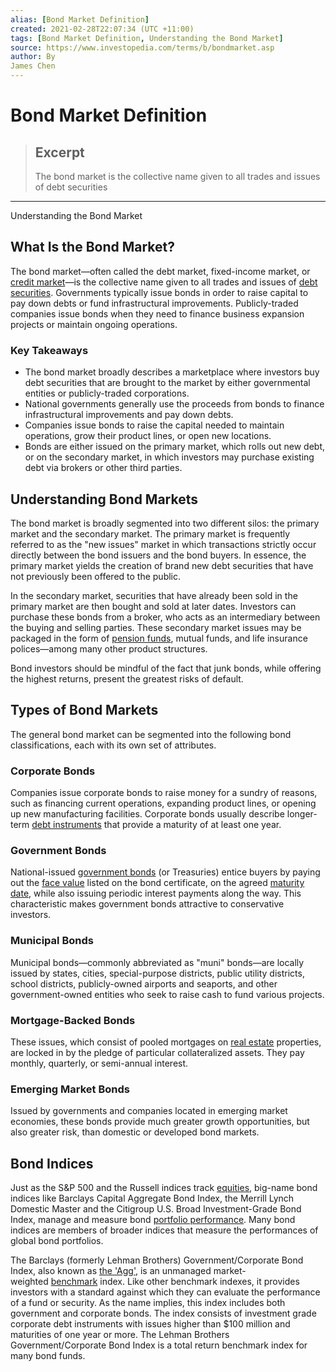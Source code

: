 ```yaml
---
alias: [Bond Market Definition]
created: 2021-02-28T22:07:34 (UTC +11:00)
tags: [Bond Market Definition, Understanding the Bond Market]
source: https://www.investopedia.com/terms/b/bondmarket.asp
author: By
James Chen
---
```


# Bond Market Definition

> ## Excerpt
> The bond market is the collective name given to all trades and issues of debt securities

---

Understanding the Bond Market
## What Is the Bond Market?

The bond market—often called the debt market, fixed-income market, or [credit market](https://www.investopedia.com/terms/c/credit_market.asp)—is the collective name given to all trades and issues of [debt securities](https://www.investopedia.com/terms/d/debtsecurity.asp). Governments typically issue bonds in order to raise capital to pay down debts or fund infrastructural improvements. Publicly-traded companies issue bonds when they need to finance business expansion projects or maintain ongoing operations.

### Key Takeaways

-   The bond market broadly describes a marketplace where investors buy debt securities that are brought to the market by either governmental entities or publicly-traded corporations.
-   National governments generally use the proceeds from bonds to finance infrastructural improvements and pay down debts.
-   Companies issue bonds to raise the capital needed to maintain operations, grow their product lines, or open new locations. 
-   Bonds are either issued on the primary market, which rolls out new debt, or on the secondary market, in which investors may purchase existing debt via brokers or other third parties.

## Understanding Bond Markets

The bond market is broadly segmented into two different silos: the primary market and the secondary market. The primary market is frequently referred to as the "new issues" market in which transactions strictly occur directly between the bond issuers and the bond buyers. In essence, the primary market yields the creation of brand new debt securities that have not previously been offered to the public.

In the secondary market, securities that have already been sold in the primary market are then bought and sold at later dates. Investors can purchase these bonds from a broker, who acts as an intermediary between the buying and selling parties. These secondary market issues may be packaged in the form of [pension funds](https://www.investopedia.com/terms/p/pensionplan.asp), mutual funds, and life insurance polices—among many other product structures.

Bond investors should be mindful of the fact that junk bonds, while offering the highest returns, present the greatest risks of default.

## Types of Bond Markets

The general bond market can be segmented into the following bond classifications, each with its own set of attributes.

### Corporate Bonds

Companies issue corporate bonds to raise money for a sundry of reasons, such as financing current operations, expanding product lines, or opening up new manufacturing facilities. Corporate bonds usually describe longer-term [debt instruments](https://www.investopedia.com/terms/d/debtinstrument.asp) that provide a maturity of at least one year.

### Government Bonds

National-issued [government bonds](https://www.investopedia.com/terms/g/government-bond.asp) (or Treasuries) entice buyers by paying out the [face value](https://www.investopedia.com/terms/f/facevalue.asp) listed on the bond certificate, on the agreed [maturity date](https://www.investopedia.com/terms/m/maturitydate.asp), while also issuing periodic interest payments along the way. This characteristic makes government bonds attractive to conservative investors.

### Municipal Bonds

Municipal bonds—commonly abbreviated as "muni" bonds—are locally issued by states, cities, special-purpose districts, public utility districts, school districts, publicly-owned airports and seaports, and other government-owned entities who seek to raise cash to fund various projects.

### Mortgage-Backed Bonds

These issues, which consist of pooled mortgages on [real estate](https://www.investopedia.com/terms/r/realestate.asp) properties, are locked in by the pledge of particular collateralized assets. They pay monthly, quarterly, or semi-annual interest.

### Emerging Market Bonds

Issued by governments and companies located in emerging market economies, these bonds provide much greater growth opportunities, but also greater risk, than domestic or developed bond markets.

## Bond Indices

Just as the S&P 500 and the Russell indices track [equities](https://www.investopedia.com/terms/e/equity.asp), big-name bond indices like Barclays Capital Aggregate Bond Index, the Merrill Lynch Domestic Master and the Citigroup U.S. Broad Investment-Grade Bond Index, manage and measure bond [portfolio performance](https://www.investopedia.com/terms/r/reit.asp). Many bond indices are members of broader indices that measure the performances of global bond portfolios.

The Barclays (formerly Lehman Brothers) Government/Corporate Bond Index, also known as [the 'Agg'](https://www.investopedia.com/terms/l/lehmanaggregatebondindex.asp), is an unmanaged market-weighted [benchmark](https://www.investopedia.com/terms/b/benchmark.asp) index. Like other benchmark indexes, it provides investors with a standard against which they can evaluate the performance of a fund or security. As the name implies, this index includes both government and corporate bonds. The index consists of investment grade corporate debt instruments with issues higher than $100 million and maturities of one year or more. The Lehman Brothers Government/Corporate Bond Index is a total return benchmark index for many bond funds.
